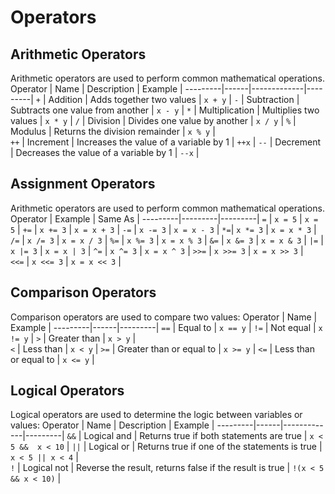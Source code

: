# Operators

## Arithmetic Operators
Arithmetic operators are used to perform common mathematical operations.
Operator | Name | Description | Example |
---------|------|-------------|---------|
`+`	| Addition	| Adds together two values | `x + y` |
`-`	| Subtraction	| Subtracts one value from another | `x - y` |
`*`	| Multiplication | Multiplies two values | `x * y` |
`/`	| Division | Divides one value by another	| `x / y`	|
`%`	| Modulus	| Returns the division remainder | `x % y` |	
`++` | Increment | Increases the value of a variable by 1	| `++x`	|
`--` | Decrement | Decreases the value of a variable by 1	| `--x` |

## Assignment Operators
Arithmetic operators are used to perform common mathematical operations.
Operator | Example | Same As |
---------|---------|---------|
`=` |	`x = 5` | `x = 5`	|
`+=` | `x += 3` | `x = x + 3`	|
`-=` | `x -= 3`	| `x = x - 3`	|
`*=`| `x *= 3` | `x = x * 3`	|
`/=` | `x /= 3` |	`x = x / 3`	|
`%=` | `x %= 3`	| `x = x % 3`	|
`&=` | `x &= 3`	| `x = x & 3` |
```|=``` | `x |= 3`	| `x = x | 3`	|
`^=` | `x ^= 3`	| `x = x ^ 3`	|
`>>=`	| `x >>= 3`	| `x = x >> 3` |	
`<<=`	| `x <<= 3`	| `x = x << 3` |

## Comparison Operators
Comparison operators are used to compare two values:
Operator | Name | Example |
---------|------|---------|
`==` | Equal to	| `x == y` |
`!=` | Not equal | `x != y` |
`>`	| Greater than | `x > y` |	
`<`	| Less than	| `x < y`	|
`>=` | Greater than or equal to | `x >= y` |
`<=` | Less than or equal to | `x <= y` |

## Logical Operators
Logical operators are used to determine the logic between variables or values:
Operator | Name | Description | Example |
---------|------|-------------|---------|
`&&` | Logical and	| Returns true if both statements are true | `x < 5 &&  x < 10` |
```||``` | Logical or	| Returns true if one of the statements is true	| `x < 5 || x < 4` |	
`!`	| Logical not	| Reverse the result, returns false if the result is true	| `!(x < 5 && x < 10)` |

